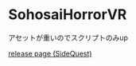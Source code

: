 # SohosaiHorrorVR

アセットが重いのでスクリプトのみup

[release page (SideQuest)](https://sidequestvr.com/app/25446)

